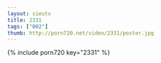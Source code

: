 ```yaml
--- 
layout: sieutv
title: 2331
tags: ["002"]
thumb: http://porn720.net/video/2331/poster.jpg
---
```

{% include porn720 key="2331" %} 
